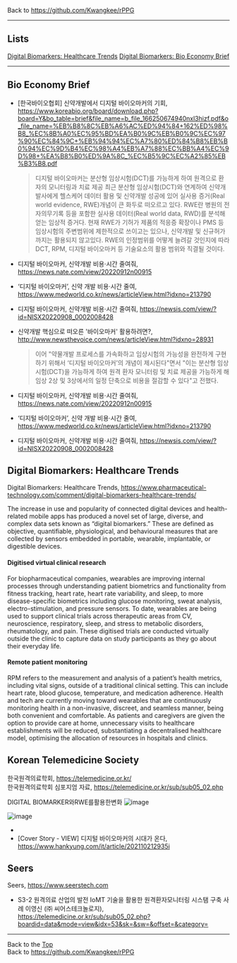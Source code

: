 Back to https://github.com/Kwangkee/rPPG
***

## Lists
[Digital Biomarkers: Healthcare Trends](https://github.com/Kwangkee/rPPG/blob/main/DigitalBiomarker.md#digital-biomarkers-healthcare-trends)
[Digital Biomarkers: Bio Economy Brief](https://github.com/Kwangkee/rPPG/blob/main/DigitalBiomarker.md#bio-economy-brief)

***

## Bio Economy Brief
- [한국바이오협회] 신약개발에서 디지털 바이오마커의 기회, https://www.koreabio.org/board/download.php?board=Y&bo_table=brief&file_name=b_file_166250674940nxl3hizf.pdf&o_file_name=%EB%B8%8C%EB%A6%AC%ED%94%84+162%ED%98%B8_%EC%8B%A0%EC%95%BD%EA%B0%9C%EB%B0%9C%EC%97%90%EC%84%9C+%EB%94%94%EC%A7%80%ED%84%B8%EB%B0%94%EC%9D%B4%EC%98%A4%EB%A7%88%EC%BB%A4%EC%9D%98+%EA%B8%B0%ED%9A%8C_%EC%B5%9C%EC%A2%85%EB%B3%B8.pdf
  >디지털 바이오마커는 분산형 임상시험(DCT)를 가능하게 하여 원격으로 환자의 모니터링과 치료 제공
  >최근 분산형 임상시험(DCT)와 연계하여 신약개발사에게 헬스케어 데이터 활용 및 신약개발 성공에 있어 실사용 증거(Real world evidence, RWE)개념이 큰 화두로 떠오르고 있다. RWE란 병원의 전자의무기록 등을 포함한 실사용 데이터(Real world data, RWD)를 분석해 얻는 임상적 증거다. 현재 RWE가 기허가 제품의 적응증 확장이나 PMS 등 임상시험의 주변범위에 제한적으로 쓰이고는 있으나, 신약개발 및 신규허가까지는 활용되지 않고있다. RWE의 인정범위를 어떻게 늘려갈 것인지에 따라 DCT, RPM, 디지털 바이오마커 등 기술요소의 활용 범위와 직결될 것이다. 

- 디지털 바이오마커, 신약개발 비용·시간 줄여줘, https://news.nate.com/view/20220912n00915
- ‘디지털 바이오마커’, 신약 개발 비용·시간 줄여, https://www.medworld.co.kr/news/articleView.html?idxno=213790
- 디지털 바이오마커, 신약개발 비용·시간 줄여줘, https://newsis.com/view/?id=NISX20220908_0002008428


- 신약개발 핵심으로 떠오른 '바이오마커' 활용하려면?, http://www.newsthevoice.com/news/articleView.html?idxno=28931
  >이어 "약물개발 프로세스를 가속화하고 임상시험의 가능성을 완전하게 구현하기 위해서 ‘디지털 바이오마커’의 개념이 제시된다"면서 "이는 분산형 임상시험(DCT)을 가능하게 하여 원격 환자 모니터링 및 치료 제공을 가능하게 해 임상 2상 및 3상에서의 일정 단축으로 비용을 절감할 수 있다"고 전했다. 

- 디지털 바이오마커, 신약개발 비용·시간 줄여줘, https://news.nate.com/view/20220912n00915
- ‘디지털 바이오마커’, 신약 개발 비용·시간 줄여, https://www.medworld.co.kr/news/articleView.html?idxno=213790
- 디지털 바이오마커, 신약개발 비용·시간 줄여줘, https://newsis.com/view/?id=NISX20220908_0002008428



## Digital Biomarkers: Healthcare Trends
Digital Biomarkers: Healthcare Trends, https://www.pharmaceutical-technology.com/comment/digital-biomarkers-healthcare-trends/  

The increase in use and popularity of connected digital devices and health-related mobile apps has produced a novel set of large, diverse, and complex data sets known as “digital biomarkers.” These are defined as objective, quantifiable, physiological, and behavioural measures that are collected by sensors embedded in portable, wearable, implantable, or digestible devices.

#### Digitised virtual clinical research
For biopharmaceutical companies, wearables are improving internal processes through understanding patient biometrics and functionality from fitness tracking, heart rate, heart rate variability, and sleep, to more disease-specific biometrics including glucose monitoring, sweat analysis, electro-stimulation, and pressure sensors. To date, wearables are being used to support clinical trials across therapeutic areas from CV, neuroscience, respiratory, sleep, and stress to metabolic disorders, rheumatology, and pain. These digitised trials are conducted virtually outside the clinic to capture data on study participants as they go about their everyday life.

#### Remote patient monitoring
RPM refers to the measurement and analysis of a patient’s health metrics, including vital signs, outside of a traditional clinical setting. This can include heart rate, blood glucose, temperature, and medication adherence. Health and tech are currently moving toward wearables that are continuously monitoring health in a non-invasive, discreet, and seamless manner, being both convenient and comfortable. As patients and caregivers are given the option to provide care at home, unnecessary visits to healthcare establishments will be reduced, substantiating a decentralised healthcare model, optimising the allocation of resources in hospitals and clinics.

## Korean Telemedicine Society 
한국원격의료학회, https://telemedicine.or.kr/  
한국원격의료학회 심포지엄 자료, https://telemedicine.or.kr/sub/sub05_02.php  

DIGITAL BIOMARKER와RWE를활용한변화
![image](https://user-images.githubusercontent.com/109835677/190316414-781d7387-2d2e-4197-9074-d89e2357a225.png)

![image](https://user-images.githubusercontent.com/109835677/190316505-1ba75351-0cb2-4af1-a071-ebaa6cc05aaf.png)


- 
- [Cover Story - VIEW] 디지털 바이오마커의 시대가 온다, https://www.hankyung.com/it/article/202110212935i



## Seers
Seers, https://www.seerstech.com

- S3-2 원격의료 산업의 발전 IoMT 기술을 활용한 원격환자모니터링 시스탬 구축 사례 이영신 (㈜ 씨어스테크놀로지), https://telemedicine.or.kr/sub/sub05_02.php?boardid=data&mode=view&idx=53&sk=&sw=&offset=&category=



***
Back to the [Top](#lists)  
Back to https://github.com/Kwangkee/rPPG
